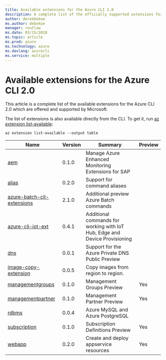 ```yaml
---
title: Available extensions for the Azure CLI 2.0
description: A complete list of the officially supported extensions for the Azure CLI 2.0.
author: derekbekoe
ms.author: debekoe
manager: routlaw
ms.date: 03/15/2018
ms.topic: article
ms.prod: azure
ms.technology: azure
ms.devlang: azurecli
ms.service: multiple
---
```


# Available extensions for the Azure CLI 2.0

This article is a complete list of the available extensions for the Azure CLI 2.0 which are offered and supported by Microsoft.

The list of extensions is also available directly from the CLI. To get it, run [az extension list-available](/cli/azure/extension?view=azure-cli-latest#az_extension_list_available):

```azurecli
az extension list-available --output table
```

| Name | Version | Summary | Preview |
|------|---------|---------|---------|
| [aem](https://github.com/Azure/azure-cli-extensions) | 0.1.0 | Manage Azure Enhanced Monitoring Extensions for SAP |  |
| [alias](https://github.com/Azure/azure-cli-extensions) | 0.2.0 | Support for command aliases |  |
| [azure-batch-cli-extensions](https://github.com/Azure/azure-batch-cli-extensions) | 2.1.0 | Additional preview Azure Batch commands |  |
| [azure-cli-iot-ext](https://github.com/azure/azure-iot-cli-extension) | 0.4.1 | Additional commands for working with IoT Hub, Edge and Device Provisioning |  |
| [dns](https://github.com/Azure/azure-cli-extensions) | 0.0.1 | Support for the Azure Private DNS Public Preview |  |
| [image-copy-extension](https://github.com/Azure/azure-cli-extensions) | 0.0.5 | Copy images from region to region. |  |
| [managementgroups](https://github.com/Azure/azure-cli-extensions) | 0.1.0 | Management Groups Preview | Yes |
| [managementpartner](https://github.com/Azure/azure-cli-extensions) | 0.1.0 | Management Partner Preview | Yes |
| [rdbms](https://github.com/Azure/azure-cli-extensions) | 0.0.4 | Azure MySQL and Azure PostgreSQL |  |
| [subscription](https://github.com/Azure/azure-cli-extensions) | 0.1.0 | Subscription Definitions Preview | Yes |
| [webapp](https://github.com/Azure/azure-cli-extensions) | 0.2.0 | Create and deploy appservice resources | Yes |
